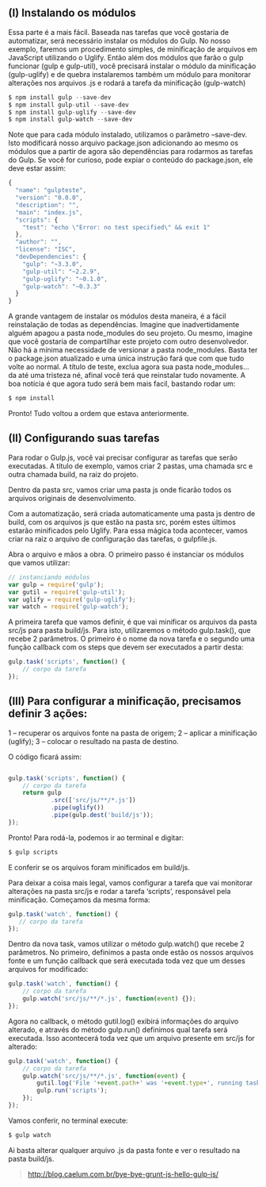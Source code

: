 ## (I) Instalando os módulos

Essa parte é a mais fácil. Baseada nas tarefas que você gostaria de automatizar, será necessário instalar os módulos do Gulp. No nosso exemplo, faremos um procedimento simples, de minificação de arquivos em JavaScript utilizando o Uglify. Então além dos módulos que farão o gulp funcionar (gulp e gulp-util), você precisará instalar o módulo da minificação (gulp-uglify) e de quebra instalaremos também um módulo para monitorar alterações nos arquivos .js e rodará a tarefa da minificação (gulp-watch)

```js
$ npm install gulp --save-dev
$ npm install gulp-util --save-dev
$ npm install gulp-uglify --save-dev
$ npm install gulp-watch --save-dev
```

Note que para cada módulo instalado, utilizamos o parâmetro –save-dev. Isto modificará nosso arquivo package.json adicionando ao mesmo os módulos que a partir de agora são dependências para rodarmos as tarefas do Gulp. Se você for curioso, pode expiar o conteúdo do package.json, ele deve estar assim:

```js
{
  "name": "gulpteste",
  "version": "0.0.0",
  "description": "",
  "main": "index.js",
  "scripts": {
    "test": "echo \"Error: no test specified\" && exit 1"
  },
  "author": "",
  "license": "ISC",
  "devDependencies": {
    "gulp": "~3.3.0",
    "gulp-util": "~2.2.9",
    "gulp-uglify": "~0.1.0",
    "gulp-watch": "~0.3.3"
  }
}
```

A grande vantagem de instalar os módulos desta maneira, é a fácil reinstalação de todas as dependências. Imagine que inadvertidamente alguém apagou a pasta node_modules do seu projeto. Ou mesmo, imagine que você gostaria de compartilhar este projeto com outro desenvolvedor. Não há a mínima necessidade de versionar a pasta node_modules. Basta ter o package.json atualizado e uma única instrução fará que com que tudo volte ao normal. A título de teste, exclua agora sua pasta node_modules… da até uma tristeza né, afinal você terá que reinstalar tudo novamente. A boa notícia é que agora tudo será bem mais facil, bastando rodar um:

```js
$ npm install
```

Pronto! Tudo voltou a ordem que estava anteriormente.

## (II) Configurando suas tarefas

Para rodar o Gulp.js, você vai precisar configurar as tarefas que serão executadas. A título de exemplo, vamos criar 2 pastas, uma chamada src e outra chamada build, na raiz do projeto.

Dentro da pasta src, vamos criar uma pasta js onde ficarão todos os arquivos originais de desenvolvimento.

Com a automatização, será criada automaticamente uma pasta js dentro de build, com os arquivos js que estão na pasta src, porém estes últimos estarão minificados pelo Uglify. Para essa mágica toda acontecer, vamos criar na raiz o arquivo de configuração das tarefas, o gulpfile.js.

Abra o arquivo e mãos a obra. O primeiro passo é instanciar os módulos que vamos utilizar:

```js
// instanciando módulos
var gulp = require('gulp');
var gutil = require('gulp-util');
var uglify = require('gulp-uglify');
var watch = require('gulp-watch');
```

A primeira tarefa que vamos definir, é que vai minificar os arquivos da pasta src/js para pasta build/js. Para isto, utilizaremos o método gulp.task(), que recebe 2 parâmetros. O primeiro é o nome da nova tarefa e o segundo uma função callback com os steps que devem ser executados a partir desta:

```js
gulp.task('scripts', function() {
    // corpo da tarefa
});
```

## (III) Para configurar a minificação, precisamos definir 3 ações:

1 – recuperar os arquivos fonte na pasta de origem;
2 – aplicar a minificação (uglify);
3 – colocar o resultado na pasta de destino.

O código ficará assim:

```js

gulp.task('scripts', function() {
    // corpo da tarefa 
    return gulp
            .src(['src/js/**/*.js'])
            .pipe(uglify())
            .pipe(gulp.dest('build/js'));      
});

```

Pronto! Para rodá-la, podemos ir ao terminal e digitar:

```js
$ gulp scripts
```
E conferir se os arquivos foram minificados em build/js.

Para deixar a coisa mais legal, vamos configurar a tarefa que vai monitorar alterações na pasta src/js e rodar a tarefa ‘scripts’, responsável pela minificação. Começamos da mesma forma:

```js
gulp.task('watch', function() {
   // corpo da tarefa 
});
```

Dentro da nova task, vamos utilizar o método gulp.watch() que recebe 2 parâmetros. No primeiro, definimos a pasta onde estão os nossos arquivos fonte e um função callback que será executada toda vez que um desses arquivos for modificado:

```js
gulp.task('watch', function() {
    // corpo da tarefa 
    gulp.watch('src/js/**/*.js', function(event) {});
});
```

Agora no callback, o método gutil.log() exibirá informações do arquivo alterado, e através do método gulp.run() definimos qual tarefa será executada. Isso acontecerá toda vez que um arquivo presente em src/js for alterado:

```js
gulp.task('watch', function() {
    // corpo da tarefa 
    gulp.watch('src/js/**/*.js', function(event) {
        gutil.log('File '+event.path+' was '+event.type+', running tasks...');
        gulp.run('scripts');
    });
});
```

Vamos conferir, no terminal execute:

```js
$ gulp watch
```

Ai basta alterar qualquer arquivo .js da pasta fonte e ver o resultado na pasta build/js.

> http://blog.caelum.com.br/bye-bye-grunt-js-hello-gulp-js/
